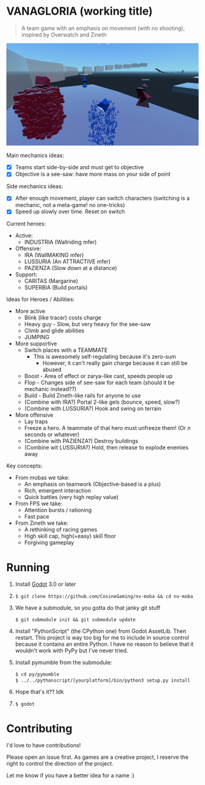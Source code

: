 VANAGLORIA (working title)
==========================

> A team game with an emphasis on movement (with no shooting), inspired by Overwatch and Zineth

![Four heroes on the first level](docs/2018-02-14-heroes.png)

Main mechanics ideas:

- [x] Teams start side-by-side and must get to objective
- [x] Objective is a see-saw: have more mass on your side of point

Side mechanics ideas:

- [x] After enough movement, player can switch characters (switching is a mechanic, not a meta-game! no one-tricks)
- [x] Speed up slowly over time. Reset on switch

Current heroes:

- Active:
  - INDUSTRIA (Wallriding mfer)
- Offensive:
  - IRA (WallMAKING mfer)
  - LUSSURIA (An ATTRACTIVE mfer)
  - PAZIENZA (Slow down at a distance)
- Support:
  - CARITAS (Margarine)
  - SUPERBIA (Build portals)

Ideas for Heroes / Abilities:

- More active
  - Blink (like tracer) costs charge
  - Heavy guy - Slow, but very heavy for the see-saw
  - Climb and glide abilities
  - JUMPING
- More supportive
  - Switch places with a TEAMMATE
    - This is awesomely self-regulating because it's zero-sum
      - However, it can't really gain charge because it can still be abused
  - Boost - Area of effect or zarya-like cast, speeds people up
  - Flop - Changes side of see-saw for each team (should it be mechanic instead??)
  - Build - Build Zineth-like rails for anyone to use
  - (Combine with IRA?) Portal 2-like gels (bounce, speed, slow?)
  - (Combine with LUSSURIA?) Hook and swing on terrain
- More offensive
  - Lay traps
  - Freeze a hero. A teammate of that hero must unfreeze them! (Or *n* seconds or whatever)
  - (Combine with PAZIENZA?) Destroy buildings
  - (Combine wit LUSSURIA?) Hold, then release to explode enemies away

Key concepts:

- From mobas we take:
  - An emphasis on teamwork (Objective-based is a plus)
  - Rich, emergent interaction
  - Quick battles (very high replay value)
- From FPS we take:
  - Attention bursts / rationing
  - Fast pace
- From Zineth we take:
  - A rethinking of racing games
  - High skill cap, high(=easy) skill floor
  - Forgiving gameplay

Running
=======

1. Install [Godot](https://godotengine.org/download) 3.0 or later

1. `$ git clone https://github.com/CosineGaming/nv-moba && cd nv-moba`

2. We have a submodule, so you gotta do that janky git stuff

    ```
    $ git submodule init && git submodule update
    ```

3. Install "PythonScript" (the CPython one) from Godot AssetLib. Then restart.
   This project is way too big for me to include in source control because it
   contains an entire Python. I have no reason to believe that it wouldn't work
   with PyPy but I've never tried.

4. Install pymumble from the submodule:

    ```
    $ cd py/pymumble
    $ ../../pythonscript/[yourplatform]/bin/python3 setup.py install
    ```

5. Hope that's it?? Idk

6. `$ godot`

Contributing
============

I'd love to have contributions!

Please open an issue first. As games are a creative project, I reserve the right to control the direction of the project.

Let me know if you have a better idea for a name :)

